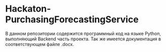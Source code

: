 # Hackaton-PurchasingForecastingService

В данном репозитории содержится программный код на языке Python, выполняющий Backend часть проекта. Так же имеется документация в соответствующем файле .docx.
